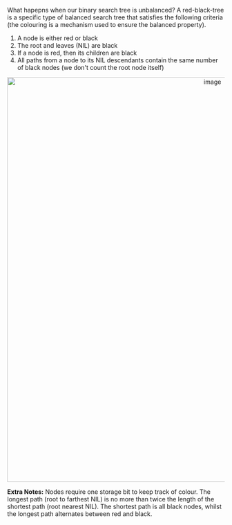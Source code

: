 What hapepns when our binary search tree is unbalanced? A red-black-tree is a specific type of balanced search tree that satisfies the following criteria (the colouring is a mechanism used to ensure the balanced property). 

1. A node is either red or black
2. The root and leaves (NIL) are black
3. If a node is red, then its children are black
4. All paths from a node to its NIL descendants contain the same number of black nodes (we don't count the root node itself) 

<p align="center">
<img width="935" alt="image" src="https://user-images.githubusercontent.com/49863684/192351950-4a92cd54-84e2-4baf-bac6-8a7cfb7692a7.png">
</p>

**Extra Notes:** Nodes require one storage bit to keep track of colour. The longest path (root to farthest NIL) is no more than twice the length of the shortest path (root nearest NIL). The shortest path is all black nodes, whilst the longest path alternates between red and black. 
